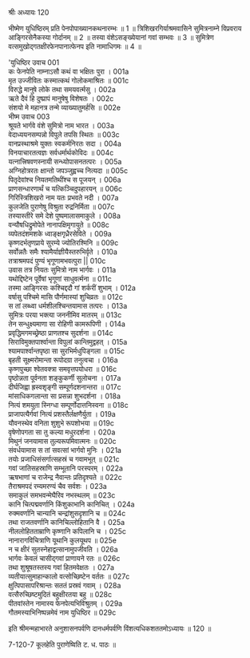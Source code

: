 श्रीः
अध्यायः 120

भीष्मेण युधिष्ठिरम् प्रति पेनपोपाख्यानकथनारम्भः ॥ 1 ॥ त्रिशिखरगिर्याश्रमवासिने सुमित्रनाम्ने विप्रवराय आङ्गिरसेनैकस्या गोर्दानम् ॥ 2 ॥ तस्या वंशेऽसङ्ख्येयानां गवां सम्भवः ॥ 3 ॥ सुमित्रेण वत्समुखोद्गतक्षीरफेनपानात्फेनप इति नामाधिगमः ॥ 4 ॥

'युधिष्ठिर उवाच 	001  
कः फेनपेति नाम्नाऽसौ कथं वा भक्षितः पुरा ।	001a  
मृत उज्जीवितः कस्मात्कथं गोलोकमाश्रितः ॥	001c  
विरुद्धे मानुषे लोके तथा समयवर्त्मसु ।	002a  
ऋते दैवं हि दुष्प्रापं मानुषेषु विशेषतः ।	002c  
संशयो मे महानत्र तन्मे व्याख्यातुमर्हसि ॥	002e  
 भीष्म उवाच 	003  
श्रूयते भार्गवे वंशे सुमित्रो नाम भारत ।	003a  
वेदाध्ययनसम्पन्नो विपुले तपसि स्थितः ॥	003c  
वानप्रस्थाश्रमे युक्तः स्वकर्मनिरतः सदा ।	004a  
विनयाचारतत्वज्ञः सर्वधर्मार्थकोविदः ॥	004c  
यत्नात्त्रिषवणस्नायी सन्ध्योपासनतत्परः ।	005a  
अग्निहोत्ररतः क्षान्तो जपञ्जुह्वच्च नित्यदा ॥	005c  
पितृदेवांश्च नियतमतिथींश्च स पूजयन् ।	006a  
प्राणसन्धारणार्थं च यत्किञ्चिदुपहारयन् ॥	006c  
गिरिस्त्रिशिखरो नाम यतः प्रभवते नदी ।	007a  
कुलजेति पुराणेषु विश्रुता रुद्रनिर्मिता ॥	007c  
तस्यास्तीरे समे देशे पुष्पमालासमाकुले ।	008a  
वन्यौषधिद्रुमोपेते नानापक्षिमृगायुते ॥	008c  
व्यपेतदंशमशके ध्वाङ्क्षगृध्रैरसेविते ।	009a  
कृष्णदर्भतृणप्राये सुरम्ये ज्योतिरश्मिनि ॥	009c  
सर्वोन्नतैः समैः श्यामैर्याज्ञीयैस्तरुभिर्वृते ।	010a  
तत्राश्रमपदं पुण्यं भृगूणामभवत्पुरा ||	010c  
उवास तत्र नियतः सुमित्रो नाम भार्गवः ।	011a  
यथोद्दिष्टेन पूर्वेषां भृगूणां साधुवर्त्मना ॥	011c  
तस्मा आङ्गिरसः कश्चिद्ददौ गां शर्करीं शुभाम् ।	012a  
वर्षासु पश्चिमे मासि पौर्णमास्यां शुचिव्रतः ॥	012c  
स तां लब्ध्वा धर्मशीलश्चिन्तयामास तत्परः ।	013a  
सुमित्रः परया भक्त्या जननीमिव मातरम् ॥	013c  
तेन सन्धुक्ष्यमाणा सा रोहिणी कामरूपिणी ।	014a  
प्रवृद्धिमगमच्छ्रेष्ठा प्राणतश्च सुदर्शना ॥	014c  
सिराविमुक्तपार्श्वान्ता विपुलां कान्तिमुद्वहत् ।	015a  
श्यामपार्श्वान्तपृष्ठा सा सुरभिर्मधुपिङ्गला ॥	015c  
बृहती सूक्ष्मरोमान्ता रूपोदग्रा तनुत्वचा ।	016a  
कृष्णपुच्छा श्वेतवक्त्रा समवृत्तपयोधरा ॥	016c  
पृष्ठोन्नता पूर्वनता शङ्कुकर्णी सुलोचना ।	017a  
दीर्घजिह्वा ह्रस्वशृङ्गी सम्पूर्णदशनान्तरा ॥	017c  
मांसाधिकगलान्ता सा प्रसन्ना शुभदर्शना ।	018a  
नित्यं शमयुता स्निग्धा सम्पूर्णोदात्तनिस्वना ॥	018c  
प्राजापत्यैर्गवां नित्यं प्रशस्तैर्लक्षणैर्युता ।	019a  
यौवनस्थेव वनिता शुशुभे रूपशोभया ॥	019c  
वृषेणोपगता सा तु कल्या मधुरदर्शना ।	020a  
मिथुनं जनयामास तुल्यरूपमिवात्मनः ॥	020c  
संवर्धयामास स तां सवत्सां भार्गवो मुनिः ।	021a  
तयोः प्रजाधिसंसर्गात्सहस्रं च गवामभूत् ॥	021c  
गवां जातिसहस्राणि सम्भूतानि परस्परम् ।	022a  
ऋषभाणां च राजेन्द्र नैवान्तः प्रतिदृश्यते ॥	022c  
तैराश्रमपदं रम्यमरण्यं चैव सर्वशः ।	023a  
समाकुलं समभवन्मेघैरिव नभस्थलम् ॥	023c  
कानि चित्पद्मवर्णानि किंशुकाभानि कानिचित् ।	024a  
रुक्मवर्णानि चान्यानि चन्द्रांशुसदृशानि च ॥	024c  
तथा राजतवर्णानि कानिचिल्लोहितानि वै ।	025a  
नीललोहितताम्राणि कृष्णानि कपिलानि च ।	025c  
नानारागविचित्राणि यूथानि कुलयूथप ॥	025e  
न च क्षीरं सुतस्नेहाद्वत्सानामुपजीवति ।	026a  
भार्गवः केवलं चासीद्गवां प्राणायने रतः ॥	026c  
तथा शुश्रूषतस्तस्य गवां हितमवेक्षतः ।	027a  
व्यतीयात्सुमाहान्कालो वत्सोच्छिष्टेन वर्ततः ॥	027c  
क्षुत्पिपासापरिश्रान्तः सततं प्रस्रवं गवाम् ।	028a  
वत्सैरुच्छिष्टमुदितं बहुक्षीरतया बहु ॥	028c  
पीतवांस्तेन नामास्य फेनपेत्यभिविश्रुतम् ।	029a  
गौतमस्याभिनिष्पन्नमेवं नाम युधिष्ठिर ॥ 	029c  

इति श्रीमन्महाभारते अनुशासनपर्वणि दानधर्मपर्वणि विंशत्यधिकशततमोऽध्यायः ॥ 120 ॥

7-120-7 कूलहेति पुराणेष्विति ट. ध. पाठः ॥
